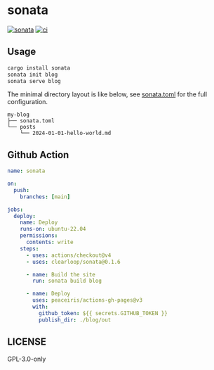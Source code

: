 # sonata

[![sonata][version-badge]][version-link]
[![ci][ci-badge]][ci-link]

## Usage

```bash
cargo install sonata
sonata init blog
sonata serve blog
```

The minimal directory layout is like below, see [sonata.toml](./blog/sonata.toml)
for the full configuration.

```
my-blog
├── sonata.toml
└── posts
    └── 2024-01-01-hello-world.md
```

## Github Action

```yaml
name: sonata

on:
  push:
    branches: [main]

jobs:
  deploy:
    name: Deploy
    runs-on: ubuntu-22.04
    permissions:
      contents: write
    steps:
      - uses: actions/checkout@v4
      - uses: clearloop/sonata@0.1.6

      - name: Build the site
        run: sonata build blog

      - name: Deploy
        uses: peaceiris/actions-gh-pages@v3
        with:
          github_token: ${{ secrets.GITHUB_TOKEN }}
          publish_dir: ./blog/out
```

## LICENSE

GPL-3.0-only

[version-badge]: https://img.shields.io/crates/v/sonata
[version-link]: https://docs.rs/sonata
[ci-badge]: https://img.shields.io/github/actions/workflow/status/clearloop/sonata/main.yml
[ci-link]: https://github.com/clearloop/sonata/actions/workflows/main.yml
